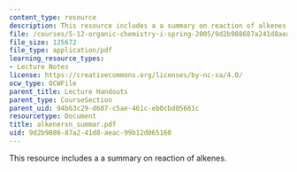 ```yaml
---
content_type: resource
description: This resource includes a a summary on reaction of alkenes.
file: /courses/5-12-organic-chemistry-i-spring-2005/9d2b988687a241d8aeac99b12d065160_alkenerxn_summar.pdf
file_size: 125672
file_type: application/pdf
learning_resource_types:
- Lecture Notes
license: https://creativecommons.org/licenses/by-nc-sa/4.0/
ocw_type: OCWFile
parent_title: Lecture Handouts
parent_type: CourseSection
parent_uid: 94b63c29-d687-c5ae-461c-eb0cbd05661c
resourcetype: Document
title: alkenerxn_summar.pdf
uid: 9d2b9886-87a2-41d8-aeac-99b12d065160
---
```

This resource includes a a summary on reaction of alkenes.